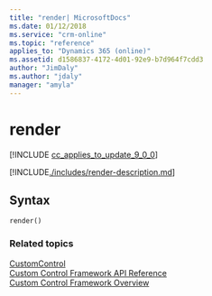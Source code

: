 ```yaml
---
title: "render| MicrosoftDocs"
ms.date: 01/12/2018
ms.service: "crm-online"
ms.topic: "reference"
applies_to: "Dynamics 365 (online)"
ms.assetid: d1586837-4172-4d01-92e9-b7d964f7cdd3
author: "JimDaly"
ms.author: "jdaly"
manager: "amyla"
---
```

# render

[!INCLUDE [cc_applies_to_update_9_0_0](../../../../includes/cc_applies_to_update_9_0_0.md)]

[!INCLUDE[./includes/render-description.md](./includes/render-description.md)]


## Syntax

`render()`


### Related topics

[CustomControl](../customcontrol.md)<br />
[Custom Control Framework API Reference](../index.md)<br />
[Custom Control Framework Overview](../../custom-control-framework-overview.md)<br />
